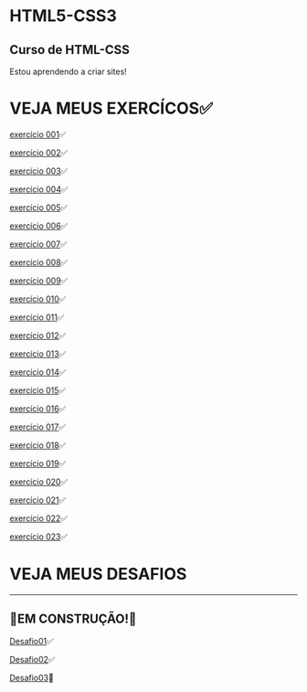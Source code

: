 # HTML5-CSS3
## Curso de HTML-CSS

 
Estou aprendendo a criar sites!

# VEJA MEUS EXERCÍCOS✅
[exercício 001](https://hiagosilvaanjos.github.io/html-css/exerc%C3%ADcios/ex001/index.html)✅

[exercício 002](https://hiagosilvaanjos.github.io/html-css/exerc%C3%ADcios/ex002/index.html)✅

[exercício 003](https://hiagosilvaanjos.github.io/html-css/exerc%C3%ADcios/ex003/index.html)✅

[exercício 004](https://hiagosilvaanjos.github.io/html-css/exerc%C3%ADcios/ex004/index.html)✅

[exercício 005](https://hiagosilvaanjos.github.io/html-css/exerc%C3%ADcios/ex005/index.html)✅

[exercício 006](https://hiagosilvaanjos.github.io/html-css/exerc%C3%ADcios/ex006/index.html)✅

[exercício 007](https://hiagosilvaanjos.github.io/html-css/exerc%C3%ADcios/ex007/index.html)✅

[exercício 008](https://hiagosilvaanjos.github.io/html-css/exerc%C3%ADcios/ex008/index.html)✅

[exercício 009](https://hiagosilvaanjos.github.io/html-css/exerc%C3%ADcios/ex008B/index.html)✅

[exercício 010](https://hiagosilvaanjos.github.io/html-css/exerc%C3%ADcios/ex009/index.html)✅

[exercício 011](https://hiagosilvaanjos.github.io/html-css/exerc%C3%ADcios/ex010/index.html)✅

[exercício 012](https://hiagosilvaanjos.github.io/html-css/exerc%C3%ADcios/ex011/index.html)✅

[exercício 013](https://hiagosilvaanjos.github.io/html-css/exerc%C3%ADcios/ex012/index.html)✅

[exercício 014](https://hiagosilvaanjos.github.io/html-css/exerc%C3%ADcios/ex013/index.html)✅

[exercício 015](https://hiagosilvaanjos.github.io/html-css/exerc%C3%ADcios/ex014/index.html)✅

[exercício 016](https://hiagosilvaanjos.github.io/html-css/exerc%C3%ADcios/ex015/index.html)✅

[exercício 017](https://hiagosilvaanjos.github.io/html-css/exerc%C3%ADcios/ex016/index.html)✅

[exercício 018](https://hiagosilvaanjos.github.io/html-css/exerc%C3%ADcios/ex017/index.html)✅

[exercício 019](https://hiagosilvaanjos.github.io/html-css/exerc%C3%ADcios/ex018/index.html)✅

[exercício 020](https://hiagosilvaanjos.github.io/html-css/exerc%C3%ADcios/ex019/index.html)✅

[exercício 021](https://hiagosilvaanjos.github.io/html-css/exerc%C3%ADcios/ex020/index.html)✅

[exercício 022](https://hiagosilvaanjos.github.io/html-css/exerc%C3%ADcios/ex021/index.html)✅

[exercício 023](https://hiagosilvaanjos.github.io/html-css/exerc%C3%ADcios/ex021B)✅

# VEJA MEUS DESAFIOS
***
## 🚧EM CONSTRUÇÃO!🚧
[Desafio01](https://hiagosilvaanjos.github.io/html-css/desafios/Desafio01/index.html)✅

[Desafio02](https://hiagosilvaanjos.github.io/html-css/desafios/Desafio02/index.html)✅

[Desafio03](https://hiagosilvaanjos.github.io/html-css/desafios/Desafio03/index.html)🚧